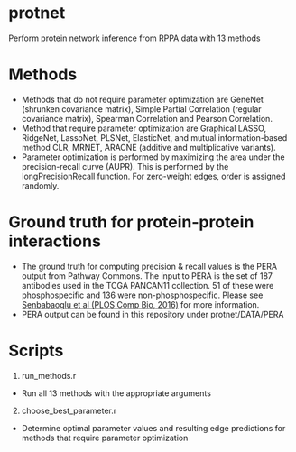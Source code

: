 # protnet
Perform protein network inference from RPPA data with 13 methods

# Methods
- Methods that do not require parameter optimization are GeneNet (shrunken covariance matrix), Simple Partial Correlation (regular covariance matrix), Spearman Correlation and Pearson Correlation.
- Method that require parameter optimization are Graphical LASSO, RidgeNet, LassoNet, PLSNet, ElasticNet, and mutual information-based method CLR, MRNET, ARACNE (additive and multiplicative variants).
- Parameter optimization is performed by maximizing the area under the precision-recall curve (AUPR). This is performed by the longPrecisionRecall function. For zero-weight edges, order is assigned randomly.

# Ground truth for protein-protein interactions
- The ground truth for computing precision & recall values is the PERA output from Pathway Commons. The input to PERA is the set of 187 antibodies used in the TCGA PANCAN11 collection. 51 of these were phosphospecific and 136 were non-phosphospecific. Please see [Senbabaoglu et al (PLOS Comp Bio, 2016)](https://journals.plos.org/ploscompbiol/article?id=10.1371/journal.pcbi.1004765) for more information.
- PERA output can be found in this repository under protnet/DATA/PERA

# Scripts
1) run_methods.r 
- Run all 13 methods with the appropriate arguments

2) choose_best_parameter.r 
- Determine optimal parameter values and resulting edge predictions for methods that require parameter optimization
